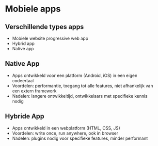# Mobiele apps
## Verschillende types apps
* Mobiele website progressive web app
* Hybrid app
* Native app

## Native App
* Apps ontwikkeld voor een platform (Android, iOS) in een eigen codeertaal
* Voordelen: performantie, toegang tot alle features, niet afhankelijk van een extern framework
* Nadelen: langere ontwikkeltijd, ontwikkelaars met specifieke kennis nodig

## Hybride App
* Apps ontwikkeld in een webplatform (HTML, CSS, JS)
* Voordelen: write once, run anywhere, ook in browser
* Nadelen: plugins nodig voor specifieke features, minder performant